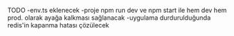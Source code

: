 TODO
-env.ts eklenecek
-proje npm run dev ve npm start ile hem dev hem prod. olarak ayağa kalkması sağlanacak
-uygulama durdurulduğunda redis'in kapanma hatası çözülecek
